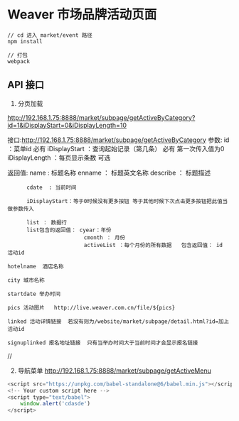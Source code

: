 # Weaver 市场品牌活动页面

``` npm
// cd 进入 market/event 路径
npm install 

// 打包
webpack
```

## API 接口

1. 分页加载 

http://192.168.1.75:8888/market/subpage/getActiveByCategory?id=1&iDisplayStart=0&iDisplayLength=10

接口:http://192.168.1.75:8888/market/subpage/getActiveByCategory
参数:
id ：菜单id  必有
iDisplayStart ：查询起始记录（第几条） 必有 第一次传入值为0
iDisplayLength ：每页显示条数 可选

返回值:   name  : 标题名称
          enname ： 标题英文名称
          describe ： 标题描述
          
          cdate  : 当前时间
          
          iDisplayStart：等于0时候没有更多按钮 等于其他时候下次点击更多按钮把此值当做参数传入
          
          list ： 数据行
          list包含的返回值： cyear：年份
                            cmonth ： 月份
                            activeList ：每个月份的所有数据   包含返回值： id  活动id
                                                                        hotelname  酒店名称
                                                                        city 城市名称
                                                                        startdate 举办时间
                                                                        pics 活动图片   http://live.weaver.com.cn/file/${pics}
                                                                        linked 活动详情链接  若没有则为/website/market/subpage/detail.html?id=加上活动id
                                                                        signuplinked 报名地址链接  只有当举办时间大于当前时间才会显示报名链接

// 

2. 导航菜单
http://192.168.1.75:8888/market/subpage/getActiveMenu


``` js
<script src="https://unpkg.com/babel-standalone@6/babel.min.js"></script>
<!-- Your custom script here -->
<script type="text/babel">
    window.alert('cdasde')
</script>
```
